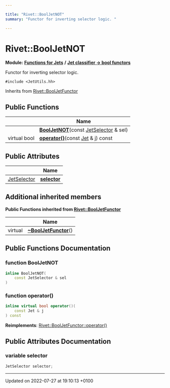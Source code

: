 ```yaml
---

title: "Rivet::BoolJetNOT"
summary: "Functor for inverting selector logic. "

---
```


# Rivet::BoolJetNOT

**Module:** **[Functions for Jets](http://example.org/modules/group__jetutils/)** **/** **[Jet classifier -> bool functors](http://example.org/modules/group__jetutils__j2bool/)**



Functor for inverting selector logic. 


`#include <JetUtils.hh>`

Inherits from [Rivet::BoolJetFunctor](http://example.org/classes/structrivet_1_1booljetfunctor/)

## Public Functions

|                | Name           |
| -------------- | -------------- |
| | **[BoolJetNOT](http://example.org/classes/structrivet_1_1booljetnot/#function-booljetnot)**(const <a href="http://example.org/modules/group__jetutils__j2bool/#using-jetselector">JetSelector</a> & sel) |
| virtual bool | **[operator()](http://example.org/classes/structrivet_1_1booljetnot/#function-operator())**(const <a href="http://example.org/classes/classrivet_1_1jet/">Jet</a> & j) const |

## Public Attributes

|                | Name           |
| -------------- | -------------- |
| <a href="http://example.org/modules/group__jetutils__j2bool/#using-jetselector">JetSelector</a> | **[selector](http://example.org/classes/structrivet_1_1booljetnot/#variable-selector)**  |

## Additional inherited members

**Public Functions inherited from [Rivet::BoolJetFunctor](http://example.org/classes/structrivet_1_1booljetfunctor/)**

|                | Name           |
| -------------- | -------------- |
| virtual | **[~BoolJetFunctor](http://example.org/classes/structrivet_1_1booljetfunctor/#function-~booljetfunctor)**() |


## Public Functions Documentation

### function BoolJetNOT

```cpp
inline BoolJetNOT(
    const JetSelector & sel
)
```


### function operator()

```cpp
inline virtual bool operator()(
    const Jet & j
) const
```


**Reimplements**: [Rivet::BoolJetFunctor::operator()](http://example.org/classes/structrivet_1_1booljetfunctor/#function-operator())


## Public Attributes Documentation

### variable selector

```cpp
JetSelector selector;
```


-------------------------------

Updated on 2022-07-27 at 19:10:13 +0100